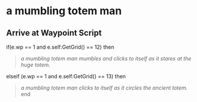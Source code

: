 # a mumbling totem man


## Arrive at Waypoint Script

if(e.wp == 1 and e.self:GetGrid() == 12) then


>*a mumbling totem man mumbles and clicks to itself as it stares at the huge totem.*

elseif (e.wp == 1 and e.self:GetGrid() == 13) then


>*a mumbling totem man clicks to itself as it circles the ancient totem.*
end